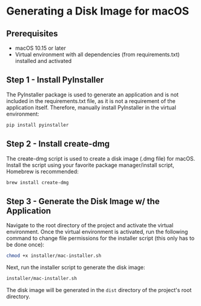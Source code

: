 # Generating a Disk Image for macOS

## Prerequisites

- macOS 10.15 or later
- Virtual environment with all dependencies (from requirements.txt) installed and activated

## Step 1 - Install PyInstaller

The PyInstaller package is used to generate an application and is not included in the requirements.txt file, as it is not a requirement of the application itself. 
Therefore, manually install PyInstaller in the virtual environment:
```bash
pip install pyinstaller
```

## Step 2 - Install create-dmg

The create-dmg script is used to create a disk image (.dmg file) for macOS. 
Install the script using your favorite package manager/install script, Homebrew is recommended:
```bash
brew install create-dmg
```

## Step 3 - Generate the Disk Image w/ the Application

Navigate to the root directory of the project and activate the virtual environment. 
Once the virtual environment is activated, run the following command to change file permissions for the installer script (this only has to be done once):
```bash
chmod +x installer/mac-installer.sh
```

Next, run the installer script to generate the disk image:
```bash
installer/mac-installer.sh
```

The disk image will be generated in the `dist` directory of the project's root directory.